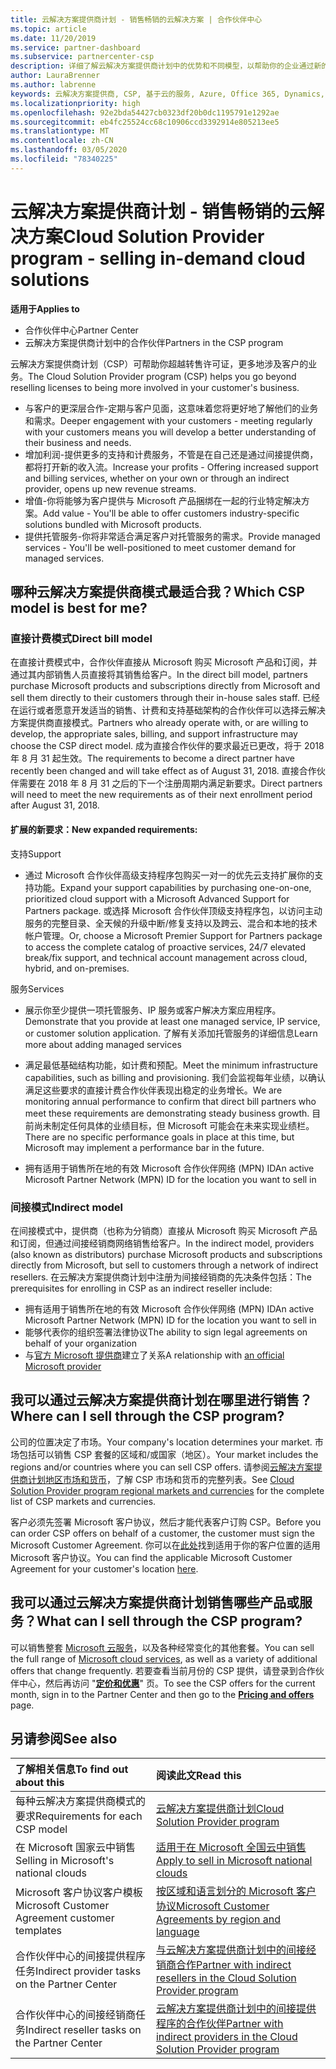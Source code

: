 ```yaml
---
title: 云解决方案提供商计划 - 销售畅销的云解决方案 | 合作伙伴中心
ms.topic: article
ms.date: 11/20/2019
ms.service: partner-dashboard
ms.subservice: partnercenter-csp
description: 详细了解云解决方案提供商计划中的优势和不同模型，以帮助你的企业通过新的客户和新的专业知识发展。
author: LauraBrenner
ms.author: labrenne
keywords: 云解决方案提供商, CSP, 基于云的服务, Azure, Office 365, Dynamics, CSP 合作伙伴, 通过云解决方案提供商计划销售, 直接合作伙伴, 直接云解决方案提供商合作伙伴, 间接云解决方案提供商经销商, 直接云解决方案提供商, 间接云解决方案提供商, 直接模式, 间接模式, 间接经销商, 间接提供商, 提供商, 分销商, 云解决方案提供商计划
ms.localizationpriority: high
ms.openlocfilehash: 92e2bda54427cb0323df20b0dc1195791e1292ae
ms.sourcegitcommit: eb4fc25524cc68c10906ccd3392914e805213ee5
ms.translationtype: MT
ms.contentlocale: zh-CN
ms.lasthandoff: 03/05/2020
ms.locfileid: "78340225"
---
```

# <a name="cloud-solution-provider-program---selling-in-demand-cloud-solutions"></a><span data-ttu-id="ef902-104">云解决方案提供商计划 - 销售畅销的云解决方案</span><span class="sxs-lookup"><span data-stu-id="ef902-104">Cloud Solution Provider program - selling in-demand cloud solutions</span></span> 

<span data-ttu-id="ef902-105">**适用于**</span><span class="sxs-lookup"><span data-stu-id="ef902-105">**Applies to**</span></span>

- <span data-ttu-id="ef902-106">合作伙伴中心</span><span class="sxs-lookup"><span data-stu-id="ef902-106">Partner Center</span></span>
- <span data-ttu-id="ef902-107">云解决方案提供商计划中的合作伙伴</span><span class="sxs-lookup"><span data-stu-id="ef902-107">Partners in the CSP program</span></span>

<span data-ttu-id="ef902-108">云解决方案提供商计划（CSP）可帮助你超越转售许可证，更多地涉及客户的业务。</span><span class="sxs-lookup"><span data-stu-id="ef902-108">The Cloud Solution Provider program (CSP) helps you go beyond reselling licenses to being more involved in your customer's business.</span></span>
 
- <span data-ttu-id="ef902-109">与客户的更深层合作-定期与客户见面，这意味着您将更好地了解他们的业务和需求。</span><span class="sxs-lookup"><span data-stu-id="ef902-109">Deeper engagement with your customers - meeting regularly with your customers means you will develop a better understanding of their business and needs.</span></span>
- <span data-ttu-id="ef902-110">增加利润-提供更多的支持和计费服务，不管是在自己还是通过间接提供商，都将打开新的收入流。</span><span class="sxs-lookup"><span data-stu-id="ef902-110">Increase your profits - Offering increased support and billing services, whether on your own or through an indirect provider, opens up new revenue streams.</span></span>  
- <span data-ttu-id="ef902-111">增值-你将能够为客户提供与 Microsoft 产品捆绑在一起的行业特定解决方案。</span><span class="sxs-lookup"><span data-stu-id="ef902-111">Add value - You'll be able to offer customers industry-specific solutions bundled with Microsoft products.</span></span>
- <span data-ttu-id="ef902-112">提供托管服务-你将非常适合满足客户对托管服务的需求。</span><span class="sxs-lookup"><span data-stu-id="ef902-112">Provide managed services - You'll be well-positioned to meet customer demand for managed services.</span></span> 

## <a name="which-csp-model-is-best-for-me"></a><span data-ttu-id="ef902-113">哪种云解决方案提供商模式最适合我？</span><span class="sxs-lookup"><span data-stu-id="ef902-113">Which CSP model is best for me?</span></span>

### <a name="direct-bill-model"></a><span data-ttu-id="ef902-114">直接计费模式</span><span class="sxs-lookup"><span data-stu-id="ef902-114">Direct bill model</span></span>

 <span data-ttu-id="ef902-115">在直接计费模式中，合作伙伴直接从 Microsoft 购买 Microsoft 产品和订阅，并通过其内部销售人员直接将其销售给客户。</span><span class="sxs-lookup"><span data-stu-id="ef902-115">In the direct bill model, partners purchase Microsoft products and subscriptions directly from Microsoft and sell them directly to their customers through their in-house sales staff.</span></span> <span data-ttu-id="ef902-116">已经在运行或者愿意开发适当的销售、计费和支持基础架构的合作伙伴可以选择云解决方案提供商直接模式。</span><span class="sxs-lookup"><span data-stu-id="ef902-116">Partners who already operate with, or are willing to develop, the appropriate sales, billing, and support infrastructure may choose the CSP direct model.</span></span> <span data-ttu-id="ef902-117">成为直接合作伙伴的要求最近已更改，将于 2018 年 8 月 31 起生效。</span><span class="sxs-lookup"><span data-stu-id="ef902-117">The requirements to become a direct partner have recently been changed and will take effect as of August 31, 2018.</span></span> <span data-ttu-id="ef902-118">直接合作伙伴需要在 2018 年 8 月 31 之后的下一个注册周期内满足新要求。</span><span class="sxs-lookup"><span data-stu-id="ef902-118">Direct partners will need to meet the new requirements as of their next enrollment period after August 31, 2018.</span></span>


#### <a name="new-expanded-requirements"></a><span data-ttu-id="ef902-119">扩展的新要求：</span><span class="sxs-lookup"><span data-stu-id="ef902-119">New expanded requirements:</span></span>

<span data-ttu-id="ef902-120">支持</span><span class="sxs-lookup"><span data-stu-id="ef902-120">Support</span></span>
- <span data-ttu-id="ef902-121">通过 Microsoft 合作伙伴高级支持程序包购买一对一的优先云支持扩展你的支持功能。</span><span class="sxs-lookup"><span data-stu-id="ef902-121">Expand your support capabilities by purchasing one-on-one, prioritized cloud support with a Microsoft Advanced Support for Partners package.</span></span> <span data-ttu-id="ef902-122">或选择 Microsoft 合作伙伴顶级支持程序包，以访问主动服务的完整目录、全天候的升级中断/修复支持以及跨云、混合和本地的技术帐户管理。</span><span class="sxs-lookup"><span data-stu-id="ef902-122">Or, choose a Microsoft Premier Support for Partners package to access the complete catalog of proactive services, 24/7 elevated break/fix support, and technical account management across cloud, hybrid, and on-premises.</span></span> 

<span data-ttu-id="ef902-123">服务</span><span class="sxs-lookup"><span data-stu-id="ef902-123">Services</span></span>

- <span data-ttu-id="ef902-124">展示你至少提供一项托管服务、IP 服务或客户解决方案应用程序。</span><span class="sxs-lookup"><span data-stu-id="ef902-124">Demonstrate that you provide at least one managed service, IP service, or customer solution application.</span></span> <span data-ttu-id="ef902-125">了解有关添加托管服务的详细信息</span><span class="sxs-lookup"><span data-stu-id="ef902-125">Learn more about adding managed services</span></span>

- <span data-ttu-id="ef902-126">满足最低基础结构功能，如计费和预配。</span><span class="sxs-lookup"><span data-stu-id="ef902-126">Meet the minimum infrastructure capabilities, such as billing and provisioning.</span></span>
<span data-ttu-id="ef902-127">我们会监视每年业绩，以确认满足这些要求的直接计费合作伙伴表现出稳定的业务增长。</span><span class="sxs-lookup"><span data-stu-id="ef902-127">We are monitoring annual performance to confirm that direct bill partners who meet these requirements are demonstrating steady business growth.</span></span> <span data-ttu-id="ef902-128">目前尚未制定任何具体的业绩目标，但 Microsoft 可能会在未来实现业绩栏。</span><span class="sxs-lookup"><span data-stu-id="ef902-128">There are no specific performance goals in place at this time, but Microsoft may implement a performance bar in the future.</span></span> 

- <span data-ttu-id="ef902-129">拥有适用于销售所在地的有效 Microsoft 合作伙伴网络 (MPN) ID</span><span class="sxs-lookup"><span data-stu-id="ef902-129">An active Microsoft Partner Network (MPN) ID for the location you want to sell in</span></span>


### <a name="indirect-model"></a><span data-ttu-id="ef902-130">间接模式</span><span class="sxs-lookup"><span data-stu-id="ef902-130">Indirect model</span></span>

<span data-ttu-id="ef902-131">在间接模式中，提供商（也称为分销商）直接从 Microsoft 购买 Microsoft 产品和订阅，但通过间接经销商网络销售给客户。</span><span class="sxs-lookup"><span data-stu-id="ef902-131">In the indirect model, providers (also known as distributors) purchase Microsoft products and subscriptions directly from Microsoft, but sell to customers through a network of indirect resellers.</span></span> <span data-ttu-id="ef902-132">在云解决方案提供商计划中注册为间接经销商的先决条件包括：</span><span class="sxs-lookup"><span data-stu-id="ef902-132">The prerequisites for enrolling in CSP as an indirect reseller include:</span></span>

- <span data-ttu-id="ef902-133">拥有适用于销售所在地的有效 Microsoft 合作伙伴网络 (MPN) ID</span><span class="sxs-lookup"><span data-stu-id="ef902-133">An active Microsoft Partner Network (MPN) ID for the location you want to sell in</span></span>
- <span data-ttu-id="ef902-134">能够代表你的组织签署法律协议</span><span class="sxs-lookup"><span data-stu-id="ef902-134">The ability to sign legal agreements on behalf of your organization</span></span>
- <span data-ttu-id="ef902-135">与[官方 Microsoft 提供商](https://partnercenter.microsoft.com/partner/find-a-provider)建立了关系</span><span class="sxs-lookup"><span data-stu-id="ef902-135">A relationship with [an official Microsoft provider](https://partnercenter.microsoft.com/partner/find-a-provider)</span></span>


## <a name="where-can-i-sell-through-the-csp-program"></a><span data-ttu-id="ef902-136">我可以通过云解决方案提供商计划在哪里进行销售？</span><span class="sxs-lookup"><span data-stu-id="ef902-136">Where can I sell through the CSP program?</span></span>

<span data-ttu-id="ef902-137">公司的位置决定了市场。</span><span class="sxs-lookup"><span data-stu-id="ef902-137">Your company's location determines your market.</span></span> <span data-ttu-id="ef902-138">市场包括可以销售 CSP 套餐的区域和/或国家（地区）。</span><span class="sxs-lookup"><span data-stu-id="ef902-138">Your market includes the regions and/or countries where you can sell CSP offers.</span></span> <span data-ttu-id="ef902-139">请参阅[云解决方案提供商计划地区市场和货币](regional-authorization-overview.md)，了解 CSP 市场和货币的完整列表。</span><span class="sxs-lookup"><span data-stu-id="ef902-139">See [Cloud Solution Provider program regional markets and currencies](regional-authorization-overview.md) for the complete list of CSP markets and currencies.</span></span>

<span data-ttu-id="ef902-140">客户必须先签署 Microsoft 客户协议，然后才能代表客户订购 CSP。</span><span class="sxs-lookup"><span data-stu-id="ef902-140">Before you can order CSP offers on behalf of a customer, the customer must sign the Microsoft Customer Agreement.</span></span> <span data-ttu-id="ef902-141">你可以在[此处](agreements.md)找到适用于你的客户位置的适用 Microsoft 客户协议。</span><span class="sxs-lookup"><span data-stu-id="ef902-141">You can find the applicable Microsoft Customer Agreement for your customer's location [here](agreements.md).</span></span>  

## <a name="what-can-i-sell-through-the-csp-program"></a><span data-ttu-id="ef902-142">我可以通过云解决方案提供商计划销售哪些产品或服务？</span><span class="sxs-lookup"><span data-stu-id="ef902-142">What can I sell through the CSP program?</span></span>

<span data-ttu-id="ef902-143">可以销售整套 [Microsoft 云服务](https://partner.microsoft.com/cloud-solution-provider/products-and-services)，以及各种经常变化的其他套餐。</span><span class="sxs-lookup"><span data-stu-id="ef902-143">You can sell the full range of [Microsoft cloud services](https://partner.microsoft.com/cloud-solution-provider/products-and-services), as well as a variety of additional offers that change frequently.</span></span> <span data-ttu-id="ef902-144">若要查看当前月份的 CSP 提供，请登录到合作伙伴中心，然后再访问 "[**定价和优惠**](https://partnercenter.microsoft.com/pcv/sales)" 页。</span><span class="sxs-lookup"><span data-stu-id="ef902-144">To see the CSP offers for the current month, sign in to the Partner Center and then go to the [**Pricing and offers**](https://partnercenter.microsoft.com/pcv/sales) page.</span></span>

## <a name="see-also"></a><span data-ttu-id="ef902-145">另请参阅</span><span class="sxs-lookup"><span data-stu-id="ef902-145">See also</span></span> 


|<span data-ttu-id="ef902-146">**了解相关信息**</span><span class="sxs-lookup"><span data-stu-id="ef902-146">**To find out about this**</span></span>   |<span data-ttu-id="ef902-147">**阅读此文**</span><span class="sxs-lookup"><span data-stu-id="ef902-147">**Read this**</span></span>   |
|:---------------------------|:--------------------|
|<span data-ttu-id="ef902-148">每种云解决方案提供商模式的要求</span><span class="sxs-lookup"><span data-stu-id="ef902-148">Requirements for each CSP model</span></span>   | [<span data-ttu-id="ef902-149">云解决方案提供商计划</span><span class="sxs-lookup"><span data-stu-id="ef902-149">Cloud Solution Provider program</span></span>](https://partnercenter.microsoft.com/partner/cloud-solution-provider)|
|<span data-ttu-id="ef902-150">在 Microsoft 国家云中销售</span><span class="sxs-lookup"><span data-stu-id="ef902-150">Selling in Microsoft's national clouds</span></span>   | [<span data-ttu-id="ef902-151">适用于在 Microsoft 全国云中销售</span><span class="sxs-lookup"><span data-stu-id="ef902-151">Apply to sell in Microsoft national clouds</span></span>](csp-national-clouds-overview.md)|
|<span data-ttu-id="ef902-152">Microsoft 客户协议客户模板</span><span class="sxs-lookup"><span data-stu-id="ef902-152">Microsoft Customer Agreement customer templates</span></span>   |[<span data-ttu-id="ef902-153">按区域和语言划分的 Microsoft 客户协议</span><span class="sxs-lookup"><span data-stu-id="ef902-153">Microsoft Customer Agreements by region and language</span></span>](agreements.md)|
|<span data-ttu-id="ef902-154">合作伙伴中心的间接提供程序任务</span><span class="sxs-lookup"><span data-stu-id="ef902-154">Indirect provider tasks on the Partner Center</span></span>  |[<span data-ttu-id="ef902-155">与云解决方案提供商计划中的间接经销商合作</span><span class="sxs-lookup"><span data-stu-id="ef902-155">Partner with indirect resellers in the Cloud Solution Provider program</span></span>](indirect-provider-tasks-in-partner-center.md)|
|<span data-ttu-id="ef902-156">合作伙伴中心的间接经销商任务</span><span class="sxs-lookup"><span data-stu-id="ef902-156">Indirect reseller tasks on the Partner Center</span></span>   |[<span data-ttu-id="ef902-157">云解决方案提供商计划中的间接提供程序的合作伙伴</span><span class="sxs-lookup"><span data-stu-id="ef902-157">Partner with indirect providers in the Cloud Solution Provider program</span></span>](indirect-reseller-tasks-in-partner-center.md)|
